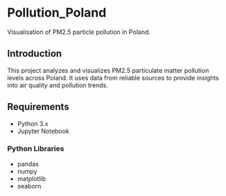# Pollution_Poland

Visualisation of PM2.5 particle pollution in Poland.

## Introduction

This project analyzes and visualizes PM2.5 particulate matter pollution levels across Poland. It uses data from reliable sources to provide insights into air quality and pollution trends.

## Requirements

- Python 3.x
- Jupyter Notebook

### Python Libraries

- pandas
- numpy
- matplotlib
- seaborn

